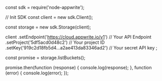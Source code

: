 const sdk = require('node-appwrite');

// Init SDK
const client = new sdk.Client();

const storage = new sdk.Storage(client);

client
    .setEndpoint('https://cloud.appwrite.io/v1') // Your API Endpoint
    .setProject('5df5acd0d48c2') // Your project ID
    .setKey('919c2d18fb5d4...a2ae413da83346ad2') // Your secret API key
;

const promise = storage.listBuckets();

promise.then(function (response) {
    console.log(response);
}, function (error) {
    console.log(error);
});